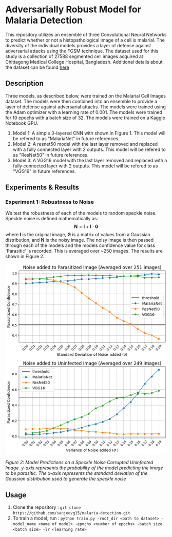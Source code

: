 # Adversarially Robust Model for Malaria Detection

This repository utilizes an ensemble of three Convolutional Neural Networks to predict whether or not a histopathological image of a cell is malarial. The diversity of the individual models provides a layer of defense against adversarial attacks using the FGSM technique. The dataset used for this study is a collection of 27588 segmented cell images acquired at Chittagong Medical College Hospital, Bangladesh. Additional details about the dataset can be found [here](https://lhncbc.nlm.nih.gov/LHC-downloads/downloads.html#malaria-datasets)

## Description

Three models, as described below, were trained on the Malarial Cell Images dataset. The models were then combined into an ensemble to provide a layer of defense against adversarial attacks. The models were trained using the Adam optimizer with a learning rate of 0.001. The models were trained for 10 epochs with a batch size of 32. The models were trained on a Kaggle Notebook GPU.

1. Model 1: A simple 3-layered CNN with shown in Figure 1. This model will be refered to as "MalariaNet" in future references.
2. Model 2: A resnet50 model with the last layer removed and replaced with a fully connected layer with 2 outputs. This model will be refered to as "ResNet50" in future references.
3. Model 3: A VGG16 model with the last layer removed and replaced with a fully connected layer with 2 outputs. This model will be refered to as "VGG16" in future references.

## Experiments & Results

### Experiment 1: Robustness to Noise

We test the robustness of each of the models to random speckle noise. Speckle noise is defined mathematically as:
$$\mathbf{N} = \mathbf{I} + \mathbf{I} \cdot \mathbf{G}$$
where $\mathbf{I}$ is the original image, $\mathbf{G}$ is a matrix of values from a Gaussian distribution, and $\mathbf{N}$ is the noisy image. The noisy image is then passed through each of the models and the models confidence value for class 'Parasitic' is recorded. This is averaged over ~250 images. The results are shown in Figure 2.

![alt text](figures/noise_study1.png)
![alt text](figures/noise_study2.png)

*Figure 2: Model Predictions on a Speckle Noise Corrupted Uninfected Image. y-axis represents the probability of the model predicting the image to be parasitic. The x-axis represents the standard deviation of the Gaussian distribution used to generate the speckle noise*

## Usage

1. Clone the repository : `git clone  https://github.com/sanjeevg15/malaria-detection.git`
2. To train a model, run : `python train.py -root_dir <path to dataset> -model_name <name of model> -epochs <number of epochs> -batch_size <batch size> -lr <learning rate>`
